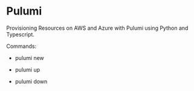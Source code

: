 # Pulumi

Provisioning Resources on AWS and Azure with Pulumi using Python and Typescript.

Commands:

- pulumi new 

- pulumi up

- pulumi down